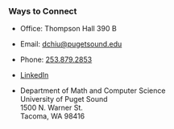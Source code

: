 ### Ways to Connect

- Office: Thompson Hall 390 B

- Email: [dchiu@pugetsound.edu](mailto:dchiu@pugetsound.edu)

- Phone: [253.879.2853](tel://253-879-2853)

- [LinkedIn](https://www.linkedin.com/in/davidtchiu/)

- Department of Math and Computer Science\
  University of Puget Sound\
  1500 N. Warner St.\
  Tacoma, WA 98416
